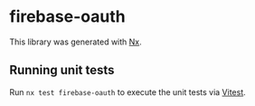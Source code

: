# firebase-oauth

This library was generated with [Nx](https://nx.dev).

## Running unit tests

Run `nx test firebase-oauth` to execute the unit tests via [Vitest](https://vitest.dev/).
